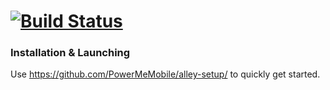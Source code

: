 [![Build Status](https://travis-ci.org/PowerMeMobile/funnel_mini.png?branch=master)](https://travis-ci.org/PowerMeMobile/funnel_mini)
=======
### Installation & Launching

Use https://github.com/PowerMeMobile/alley-setup/ to quickly get started.
